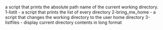 a script that prints the absolute path name of the current working directory.
1-listit - a script that prints the list of every directory
2-bring_me_home - a script that changes the working directory to the user home directory
3-listfiles - display current directory contents in long format
